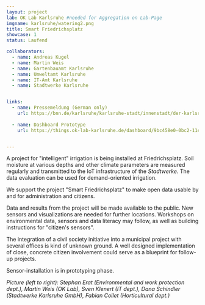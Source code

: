 ```yaml
---
layout: project
lab: OK Lab Karlsruhe #needed for Aggregation on Lab-Page
imgname: karlsruhe/watering2.png
title: Smart Friedrichsplatz
showcase: 1
status: Laufend

collaborators:
  - name: Andreas Kugel
  - name: Martin Weis
  - name: Gartenbauamt Karlsruhe
  - name: Umweltamt Karlsruhe
  - name: IT-Amt Karlsruhe
  - name: Stadtwerke Karlsruhe


links:
  - name: Pressemeldung (German only)
    url: https://bnn.de/karlsruhe/karlsruhe-stadt/innenstadt/der-karlsruher-friedrichsplatz-soll-sich-mit-sensoren-und-steuerungsgeraeten-bald-selbst-bewaessern
    
  - name: Dashboard Prototype
    url: https://things.ok-lab-karlsruhe.de/dashboard/9bc458e0-0bc2-11ec-919d-8bc50394b7ca?publicId=a41e68a0-0bc2-11ec-919d-8bc50394b7ca


---
```


A project for "intelligent" irrigation is being installed at Friedrichsplatz. Soil moisture at various depths and other climate parameters are measured regularly and transmitted to the IoT infrastructure of the *Stadtwerke*. The data evaluation can be used for demand-oriented irrigation. 

We support the project "Smart Friedrichsplatz" to make open data usable by and for administration and citizens.

Data and results from the project will be made available to the public. New sensors and visualizations are needed for further locations. Workshops on environmental data, sensors and data literacy may follow, as well as building instructions for "citizen's sensors".

The integration of a civil society initiative into a municipal project with several offices is kind of unknown ground. A well designed implementation of close, concrete citizen involvement could serve as a blueprint for follow-up projects.

Sensor-installation is in prototyping phase.

*Picture (left to right): Stephan Erat (Environmental and work protection dept.), Martin Weis (OK Lab), Sven Klenert (IT dept.),  Dana Schindler (Stadtwerke Karlsruhe GmbH), Fabian Collet (Horticultural dept.)*


